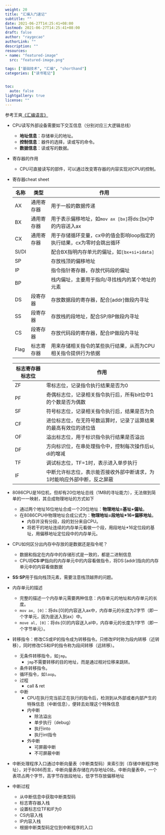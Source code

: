 ```yaml
---
weight: 20
title: "汇编入门速记"
subtitle: ""
date: 2021-06-27T14:25:41+08:00
lastmod: 2021-06-27T14:25:41+08:00
draft: false
author: "raygecao"
authorLink: ""
description: ""
resources:
- name: "featured-image"
  src: "featured-image.png"

tags: ["基础技术", "汇编", "shorthand"]
categories: ["读书笔记"]


toc:
  auto: false
lightgallery: true
license: ""
---
```


参考王爽[《汇编语言》](https://book.douban.com/subject/25726019/)

<!--more-->

- CPU读写外部设备需要如下交互信息（分别对应三大逻辑总线）

  - **地址信息**：存储单元的地址。
  - **控制信息**：器件的选择，读或写的命令。
  - **数据信息**：读或写的数据。

- 寄存器的作用

  - CPU可直接读写的部件，可以通过改变寄存器的内容实现对CPU的控制。

- 寄存器cheat sheet

  | 名称  | 类型       | 作用                                                         |
  | ----- | ---------- | ------------------------------------------------------------ |
  | AX    | 通用寄存器 | 用于一般的数据传递                                           |
  | BX    | 通用寄存器 | 用于表示偏移地址，如`mov ax [bx]`将ds:[bx]中的内容送入ax     |
  | CX    | 通用寄存器 | 用于存储循环变量，cx中的值会影响loop指定的执行结果，cx为零时会跳出循环 |
  | SI/DI |            | 配合BX指明内存单元的偏址，如`[bx+si+idata]`                  |
  | SP    |            | 存放栈顶的偏移地址                                           |
  | IP    |            | 指令指针寄存器，存放代码段的偏址                             |
  | BP    |            | 栈内偏址，主要用于指向/寻找栈内的某个地址的元素              |
  | DS    | 段寄存器   | 存放数据段的寄存器，配合[addr]做段内寻址                     |
  | SS    | 段寄存器   | 存放栈的段地址，配合SP/BP做段内寻址                          |
  | CS    | 段寄存器   | 存放代码段的寄存器，配合IP做段内寻址                         |
  | Flag  | 标志寄存器 | 用来存储相关指令的某些执行结果，从而为CPU相关指令提供行为依据 |

  | 标志寄存器标志位 | 作用                                                         |
  | ---------------- | ------------------------------------------------------------ |
  | ZF               | 零标志位，记录指令执行结果是否为0                            |
  | PF               | 奇偶标志位，记录相关指令执行后，所有bit位中1的个数是否为偶数 |
  | SF               | 符号标志位，记录相关指令执行后，结果是否为负                 |
  | CF               | 进位标志位，在无符号数运算时，记录了运算结果的最高有效位的进位值 |
  | OF               | 溢出标志位，用于标识指令执行结果是否溢出                     |
  | DF               | 方向标识位，在串处理指令中，控制每次操作后si, di的增减       |
  | TF               | 调试标志位，TF=1时，表示进入单步执行                         |
  | IF               | 中断允许标志位，表示能否接收外部中断请求，为1时能响应外部中断，反之屏蔽 |

- 8086CPU是16位机，但却有20位地址总线（1MB的寻址能力），无法做到简单的一一映射，其合成物理地址的方式如下

  - 通过两个地址16位地址合成一个20位地址：**物理地址=基址+偏址**。
  - 在8086CPU中物理地址合成公式为：**物理地址=段地址*16+偏移地址**。
    - 内存并没有分段，段的划分来自CPU。
    - 将若干的地址连续的内存单元看做一个段，用段地址*16定位段的基址，用偏移地址定位段中的内存单元。

- CPU如何区分出内存中存放的是数据还是指令呢？
  - 数据和指定在内存中的存储形式是一致的，都是二进制信息
  - CPU将**CS:IP**指向的内存单元中的内容看做指令，将DS:[addr]指向的内存单元中的内容看做数据
- **SS:SP**用于指向栈顶元素，需要注意栈顶越界的问题。
- 内存单元的描述
  - 完整的描述一个内存单元需要两种信息：内存单元的地址和内存单元的长度。
  - `mov ax, [0]`：将ds:[0]的内容送入ax中，内存单元的长度为2字节（即一个字单元，因为是送入到ax）中。
  - `move al, [0]`：将ds:[0]的内容送入al中，内存单元的长度为1字节（即一个字节单元）。
- 转移指令：修改CS或IP的指令成为转移指令。只修改IP时称为段内转移（近转移），同时修改CS和IP的指令称为段间转移（远转移）。
  - 无条件转移指令，如`jmp`。
    - `jmp`不需要转移的目的地址，而是通过相对位移来跳转。
  - 条件转移指令。
  - 循环指令，如`loop`。
  - 过程
    - call & ret
  - 中断
    - CPU在执行完当前正在执行的指令后，检测到从外部或者内部产生的特殊信息（中断信息），便转去处理这个特殊信息
    - 内中断
      - 除法溢出
      - 单步执行（debug）
      - 执行into
      - 执行int指令
    - 外中断
      - 可屏蔽中断
      - 不可屏蔽中断

- 中断处理程序入口通过中断向量表（中断类型码）来索引到（存储中断程序地址），对于8086而言，中断向量表存储在内存地址0处。中断向量表中，一个表项占两个字节，高字节存放段地址，低字节存放偏移地址
- 中断过程
  - 从中断信息中获取中断类型码
  - 标志寄存器入栈
  - 设置标志位TF和IF为0
  - CS内容入栈
  - IP内容入栈
  - 根据中断类型码定位到中断程序的入口

